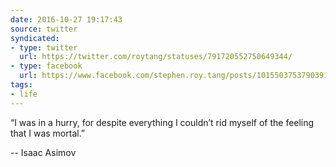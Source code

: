 ```yaml
---
date: 2016-10-27 19:17:43
source: twitter
syndicated:
- type: twitter
  url: https://twitter.com/roytang/statuses/791720552750649344/
- type: facebook
  url: https://www.facebook.com/stephen.roy.tang/posts/10155037537903912
tags: 
- life
---
```


“I was in a hurry, for despite everything I couldn’t rid myself of the feeling that I was mortal.” 

-- Isaac Asimov